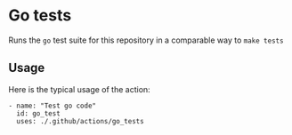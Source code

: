# Go tests

Runs the `go` test suite for this repository in a comparable way to `make tests`

## Usage

Here is the typical usage of the action:

```
- name: "Test go code"
  id: go_test
  uses: ./.github/actions/go_tests
```
